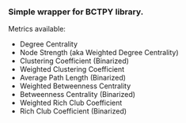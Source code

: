 ### Simple wrapper for BCTPY library.

Metrics available:  
* Degree Centrality 
* Node Strength (aka Weighted Degree Centrality)
* Clustering Coefficient (Binarized)
* Weighted Clustering Coefficient
* Average Path Length (Binarized)
* Weighted Betweenness Centrality
* Betweenness Centrality (Binarized)
* Weighted Rich Club Coefficient
* Rich Club Coefficient (Binarized)